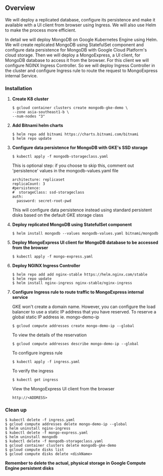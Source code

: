 ## Overview
We will deploy a replicated database, configure its persistence and make it available with a UI client from browser using Ingress. We will also use Helm to make the process more efficient.

In detail we will deploy MongoDB on Google Kubernetes Engine using Helm. We will create replicated MongoDB using StatefulSet component and configure data persistence for MongoDB with Google Cloud Platform's cloud storage. Then we will deploy a MongoExpress, a UI client, for MongoDB database to access it from the browser. For this client we will configure NGINX Ingress Controller. So we will deploy Ingress Controller in the cluster and configure Ingress rule to route the request to MongoExpress internal Service.

### Installation
1. **Create K8 cluster**

   ```
   $ gcloud container clusters create mongodb-gke-demo \
   --zone asia-southeast1-b \
   --num-nodes "3"  
   ```

2. **Add Bitnami helm charts**

   ```
   $ helm repo add bitnami https://charts.bitnami.com/bitnami
   $ helm repo update
   ```

3. **Configure data persistence for MongoDB with GKE's SSD storage**

   ```
   $ kubectl apply -f mongodb-storageclass.yaml 
   ```
   This is optional step: if you choose to skip this, comment out 'persistence' values in the mongodb-values.yaml file 
   ```
   architecture: replicaset
   replicaCount: 3
   #persistence:
   #  storageClass: ssd-storageclass
   auth:
     password: secret-root-pwd
   ```
   This will configure data persistence instead using standard persistent disks based on the default GKE storage class

4. **Deploy replicated MongoDB using StatefulSet component**

   ```
   $ helm install mongodb --values mongodb-values.yaml bitnami/mongodb
   ```

5. **Deploy MongoExpress UI client for MongoDB database to be accessed from the browser**
   
   ```
   $ kubectl apply -f mongo-express.yaml
   ```

6. **Deploy NGINX Ingress Controller**

   ```
   $ helm repo add add nginx-stable https://helm.nginx.com/stable
   $ helm repo update
   $ helm install nginx-ingress nginx-stable/nginx-ingress
   ```

7. **Configure Ingress rule to route traffic to MongoExpress internal service**
   
   GKE won't create a domain name. However, you can configure the load balancer to use a static IP address that you have reserved. To reserve a global static IP address ie. mongo-demo-ip
   ```
   $ gcloud compute addresses create mongo-demo-ip --global
   ```
   To view the details of the reservation
   ```
   $ gcloud compute addresses describe mongo-demo-ip --global
   ```
   To configure ingress rule
   ```
   $ kubectl apply -f ingress.yaml
   ```
   To verify the ingress
   ```
   $ kubectl get ingress
   ```
   View the MongoExpress UI client from the browser
    ```
   http://<ADDRESS>
   ```
   
### Clean up
```
$ kubectl delete -f ingress.yaml
$ gcloud compute addresses delete mongo-demo-ip --global
$ helm uninstall nginx-ingress
$ kubectl delete -f mongo-express.yaml
$ helm uninstall mongodb
$ kubectl delete -f mongodb-storageclass.yaml
$ gcloud container clusters delete mongodb-gke-demo
$ gcloud compute disks list
$ gcloud compute disks delete <diskName>
```
**Remember to delete the actual, physical storage in Google Compute Engine persistent disks**
